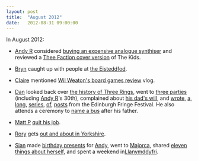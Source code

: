 ```yaml
---
layout: post
title:  "August 2012"
date:   2012-08-31 09:00:00
---
```


In August 2012:

* [Andy R][andy-r] considered [buying an expensive analogue synthiser](http://selfdoubtgun.wordpress.com/2012/08/28/bank-holiday-analogue-synth-fun/) and reviewed a [Thee Faction cover version](http://selfdoubtgun.wordpress.com/2012/08/29/faction-cover/) of The Kids.

* [Bryn][bryn] caught up with people at [the Eisteddfod](http://randomlyevil.org.uk/2012/08/19/catching-up/).

* [Claire][claire] mentioned [Wil Weaton's board games review](http://nowebsite.co.uk/blog/2012/08/tabletop/) vlog.

* [Dan][dan] looked back over [the history of Three Rings](http://www.scatmania.org/2012/08/07/three-rings-then-and-now/), went to [three parties](http://www.scatmania.org/2012/08/17/three-parties/) (including [Andy R][andy-r]'s 30th), complained about [his dad's will](http://www.scatmania.org/2012/08/31/4-will-tips/), and [wrote](http://www.scatmania.org/2012/08/20/on-the-fringe/), [a](http://www.scatmania.org/2012/08/21/fringe-2012-d2/), [long](http://www.scatmania.org/2012/08/22/fringe-2012-d3/), [series](http://www.scatmania.org/2012/08/22/fringe-2012-d4/), [of](http://www.scatmania.org/2012/08/23/fringe-2012-d5/), [posts](http://www.scatmania.org/2012/08/23/fringe-2012-d6/) from the Edinburgh Fringe Festival. He also attends a ceremony to [name a bus](http://www.scatmania.org/2012/08/28/a-bus-called-peter/) after his father.

* [Matt P][matt-p] [quit his job](http://myzelik.livejournal.com/56711.html).

* [Rory][rory] gets [out and about in Yorkshire](http://razinaber.livejournal.com/116963.html).

* [Sian][sian] made [birthday presents](http://elgingerbread.wordpress.com/2012/08/01/crafty-stuff/) for [Andy][andy-r], went to [Majorca](http://elgingerbread.wordpress.com/2012/08/14/were-all-going-on-a/), shared [eleven things about herself](http://elgingerbread.wordpress.com/2012/08/17/liebster-award/), and spent a weekend in[Llanymddyfri](http://elgingerbread.wordpress.com/2012/08/22/949/).


[adam-g]:  http://strokeyadam.livejournal.com/
[adam-w]:  http://www.ad-space.org.uk/
[andy-k]:  http://theguidemark3.livejournal.com/
[andy-r]:  http://selfdoubtgun.wordpress.com/
[beth]:    http://littlegreenbeth.livejournal.com/
[bryn]:    http://randomlyevil.org.uk/
[claire]:  http://nowebsite.co.uk/blog/
[dan]:     http://www.scatmania.org/
[ele]:     http://ele-is-crazy.livejournal.com/
[fiona]:   http://fionafish.wordpress.com/
[hayley]:  http://leelee1983.livejournal.com/
[jen]:     http://scleip.livejournal.com/
[jimmy]:   http://vikingjim.livejournal.com/
[jta]:     http://blog.electricquaker.co.uk/
[kit]:     http://reaperkit.wordpress.com/
[liz]:     http://norasdollhouse.livejournal.com/
[malbo21]: http://malbo21.wordpress.com/
[matt-p]:  http://myzelik.livejournal.com/
[matt-r]:  http://matt-inthe-hat.livejournal.com/
[paul]:    http://blog.pacifist.co.uk/
[penny]:   http://thepennyfaerie.livejournal.com/
[pete]:    http://loonybin345.livejournal.com/
[rory]:    http://razinaber.livejournal.com/
[ruth]:    http://fleeblewidget.co.uk/
[sarah]:   http://starlight-sarah.livejournal.com/
[sian]:    http://elgingerbread.wordpress.com/
